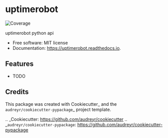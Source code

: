 # uptimerobot

![Coverage](https://img.shields.io/badge/coverage-100-red.svg)


uptimerobot python api


* Free software: MIT license
* Documentation: https://uptimerobot.readthedocs.io.


Features
--------

* TODO

Credits
---------

This package was created with Cookiecutter_ and the `audreyr/cookiecutter-pypackage`_ project template.

.. _Cookiecutter: https://github.com/audreyr/cookiecutter
.. _`audreyr/cookiecutter-pypackage`: https://github.com/audreyr/cookiecutter-pypackage

